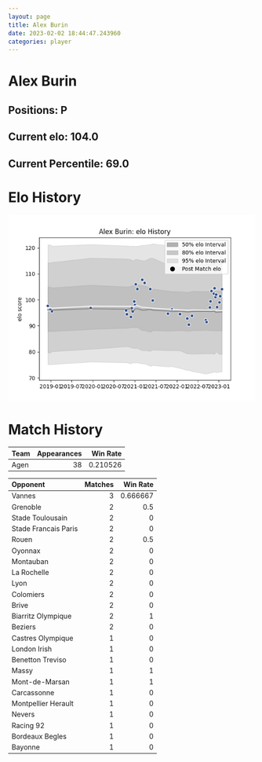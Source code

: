 ```yaml
---  
layout: page  
title: Alex Burin  
date: 2023-02-02 18:44:47.243960  
categories: player  
---
```

# Alex Burin

## Positions: P

## Current elo: 104.0

## Current Percentile: 69.0

# Elo History


![elo history](history_AlexBurin.png)
# Match History


| Team   |   Appearances |   Win Rate |
|:-------|--------------:|-----------:|
| Agen   |            38 |   0.210526 |

| Opponent             |   Matches |   Win Rate |
|:---------------------|----------:|-----------:|
| Vannes               |         3 |   0.666667 |
| Grenoble             |         2 |   0.5      |
| Stade Toulousain     |         2 |   0        |
| Stade Francais Paris |         2 |   0        |
| Rouen                |         2 |   0.5      |
| Oyonnax              |         2 |   0        |
| Montauban            |         2 |   0        |
| La Rochelle          |         2 |   0        |
| Lyon                 |         2 |   0        |
| Colomiers            |         2 |   0        |
| Brive                |         2 |   0        |
| Biarritz Olympique   |         2 |   1        |
| Beziers              |         2 |   0        |
| Castres Olympique    |         1 |   0        |
| London Irish         |         1 |   0        |
| Benetton Treviso     |         1 |   0        |
| Massy                |         1 |   1        |
| Mont-de-Marsan       |         1 |   1        |
| Carcassonne          |         1 |   0        |
| Montpellier Herault  |         1 |   0        |
| Nevers               |         1 |   0        |
| Racing 92            |         1 |   0        |
| Bordeaux Begles      |         1 |   0        |
| Bayonne              |         1 |   0        |